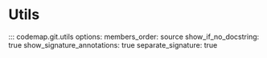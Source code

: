 # Utils

::: codemap.git.utils
    options:
      members_order: source
      show_if_no_docstring: true
      show_signature_annotations: true
      separate_signature: true

